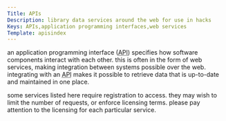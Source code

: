 ```yaml
---
Title: APIs
Description: library data services around the web for use in hacks
Keys: APIs,application programming interfaces,web services
Template: apisindex
---
```


an application programming interface (<abbr title="application programming interface">API</abbr>) specifies how software components interact with each other.  this is often in the form of web services, making integration between systems possible over the web.  integrating with an <abbr title="application programming interface">API</abbr> makes it possible to retrieve data that is up-to-date and maintained in one place.

some services listed here require registration to access.  they may wish to limit the number of requests, or enforce licensing terms.  please pay attention to the licensing for each particular service.
